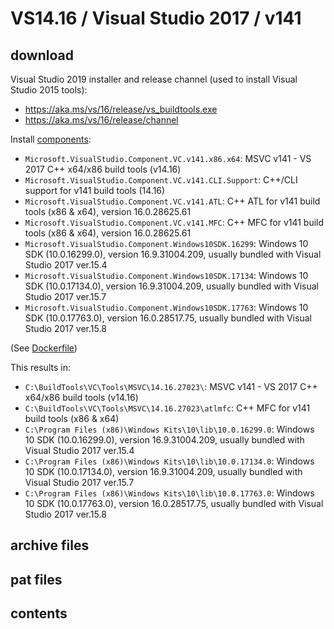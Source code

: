 # VS14.16 / Visual Studio 2017 / v141

## download

Visual Studio 2019 installer and release channel (used to install Visual Studio 2015 tools):
  - https://aka.ms/vs/16/release/vs_buildtools.exe
  - https://aka.ms/vs/16/release/channel

Install [components](https://docs.microsoft.com/en-us/visualstudio/install/workload-component-id-vs-build-tools?view=vs-2019):
  - `Microsoft.VisualStudio.Component.VC.v141.x86.x64`: MSVC v141 - VS 2017 C++ x64/x86 build tools (v14.16)
  - `Microsoft.VisualStudio.Component.VC.v141.CLI.Support`: C++/CLI support for v141 build tools (14.16)
  - `Microsoft.VisualStudio.Component.VC.v141.ATL`: C++ ATL for v141 build tools (x86 & x64), version 16.0.28625.61
  - `Microsoft.VisualStudio.Component.VC.v141.MFC`: C++ MFC for v141 build tools (x86 & x64), version 16.0.28625.61
  - `Microsoft.VisualStudio.Component.Windows10SDK.16299`: Windows 10 SDK (10.0.16299.0), version 16.9.31004.209, usually bundled with Visual Studio 2017 ver.15.4 
  - `Microsoft.VisualStudio.Component.Windows10SDK.17134`: Windows 10 SDK (10.0.17134.0), version 16.9.31004.209, usually bundled with Visual Studio 2017 ver.15.7 
  - `Microsoft.VisualStudio.Component.Windows10SDK.17763`: Windows 10 SDK (10.0.17763.0), version 16.0.28517.75, usually bundled with Visual Studio 2017 ver.15.8 

(See [Dockerfile](../../Dockerfile))

This results in:
  - `C:\BuildTools\VC\Tools\MSVC\14.16.27023\`: MSVC v141 - VS 2017 C++ x64/x86 build tools (v14.16)
  - `C:\BuildTools\VC\Tools\MSVC\14.16.27023\atlmfc`: C++ MFC for v141 build tools (x86 & x64)
  - `C:\Program Files (x86)\Windows Kits\10\lib\10.0.16299.0`: Windows 10 SDK (10.0.16299.0), version 16.9.31004.209, usually bundled with Visual Studio 2017 ver.15.4 
  - `C:\Program Files (x86)\Windows Kits\10\lib\10.0.17134.0`: Windows 10 SDK (10.0.17134.0), version 16.9.31004.209, usually bundled with Visual Studio 2017 ver.15.7 
  - `C:\Program Files (x86)\Windows Kits\10\lib\10.0.17763.0`: Windows 10 SDK (10.0.17763.0), version 16.0.28517.75, usually bundled with Visual Studio 2017 ver.15.8 

## archive files

## pat files

## contents